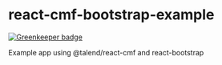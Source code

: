 # react-cmf-bootstrap-example

[![Greenkeeper badge](https://badges.greenkeeper.io/jmfrancois/react-cmf-bootstrap-example.svg)](https://greenkeeper.io/)

Example app using @talend/react-cmf and react-bootstrap

